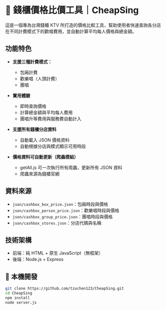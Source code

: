 # 🎤 錢櫃價格比價工具｜CheapSing

這是一個專為台灣錢櫃 KTV 所打造的價格比較工具，幫助使用者快速查詢各分店在不同計費模式下的歡唱費用，並自動計算平均每人價格與總金額。

## 功能特色

- **支援三種計費模式：**
  - 包廂計費
  - 歡樂唱（人頭計費）
  - 團唱

- **實用體驗**
  - 即時查詢價格
  - 計算總金額與平均每人費用
  - 團唱升等費用與服務費自動計入

- **支援所有錢櫃分店資料**
  - 自動載入 JSON 價格資料
  - 自動根據分店與模式顯示可用時段

- **價格資料可自動更新（爬蟲模組）**
  - getAll.js 可一次執行所有爬蟲，更新所有 JSON 資料
  - 爬蟲來源為錢櫃官網

## 資料來源

- `json/cashbox_box_price.json`：包廂時段與價格
- `json/cashbox_person_price.json`：歡樂唱時段與價格
- `json/cashbox_group_price.json`：團唱時段與價格
- `json/cashbox_stores.json`：分店代碼與名稱

## 技術架構

- 前端：純 HTML + 原生 JavaScript（無框架）
- 後端：Node.js + Express

## 🧪 本機開發

```bash
git clone https://github.com/tzuchen123/CheapSing.git
cd CheapSing
npm install
node server.js
```
